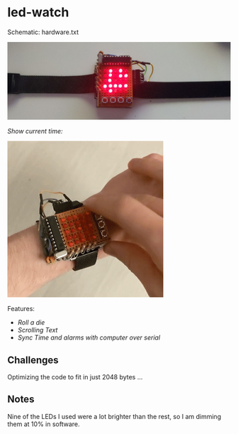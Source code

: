 # led-watch

Schematic: hardware.txt

![Sync Mode](images/watch.jpeg)

*Show current time:*

![Clock](images/watch.gif)

Features:

- *Roll a die*
- *Scrolling Text*
- *Sync Time and alarms with computer over serial*

## Challenges

Optimizing the code to fit in just 2048 bytes ...

## Notes

Nine of the LEDs I used were a lot brighter than the rest, so I am dimming them at 10% in software.

